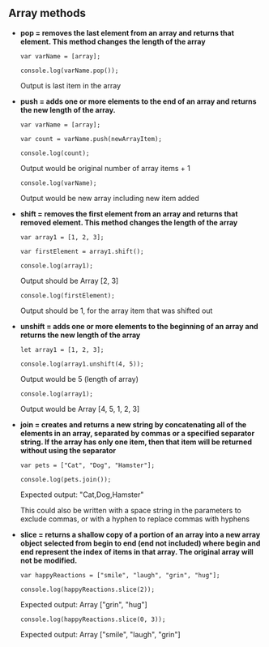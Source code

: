 ## Array methods

+ **pop = removes the last element from an array and returns that element. This method changes the length of the array**

    ```
    var varName = [array];

    console.log(varName.pop());
    ```

    Output is last item in the array


+ **push = adds one or more elements to the end of an array and returns the new length of the array.**

    ```
    var varName = [array];

    var count = varName.push(newArrayItem);

    console.log(count);
    ```

    Output would be original number of array items + 1


    `console.log(varName);`

    Output would be new array including new item added

+ **shift = removes the first element from an array and returns that removed element. This method changes the length of the array**

    ```
    var array1 = [1, 2, 3];

    var firstElement = array1.shift();

    console.log(array1);
    ```

    Output should be Array [2, 3]

    `console.log(firstElement);`

    Output should be 1, for the array item that was shifted out

+ **unshift = adds one or more elements to the beginning of an array and returns the new length of the array**

    ```
    let array1 = [1, 2, 3];

    console.log(array1.unshift(4, 5));
    ```

    Output would be 5 (length of array)

    `console.log(array1);`

    Output would be Array [4, 5, 1, 2, 3]

+ **join = creates and returns a new string by concatenating all of the elements in an array, separated by commas or a specified separator string. If the array has only one item, then that item will be returned without using the separator**

    ```
    var pets = ["Cat", "Dog", "Hamster"];

    console.log(pets.join());
    ```

    Expected output: "Cat,Dog,Hamster"

    This could also be written with a space string in the parameters to exclude commas, or with a hyphen to replace commas with hyphens

+ **slice = returns a shallow copy of a portion of an array into a new array object selected from begin to end (end not included) where begin and end represent the index of items in that array. The original array will not be modified.**

    ```
    var happyReactions = ["smile", "laugh", "grin", "hug"];

    console.log(happyReactions.slice(2));
    ```

    Expected output:  Array ["grin", "hug"]

    `console.log(happyReactions.slice(0, 3));`

    Expected output:  Array ["smile", "laugh", "grin"]
